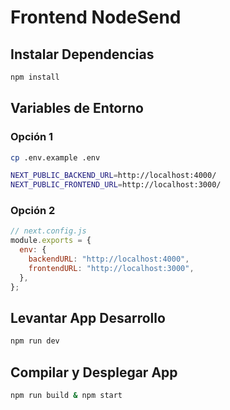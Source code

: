 # Frontend NodeSend

## Instalar Dependencias

```bash
npm install
```

## Variables de Entorno

### Opción 1
```bash
cp .env.example .env
```

```bash
NEXT_PUBLIC_BACKEND_URL=http://localhost:4000/
NEXT_PUBLIC_FRONTEND_URL=http://localhost:3000/
```


### Opción 2

```js
// next.config.js
module.exports = {
  env: {
    backendURL: "http://localhost:4000",
    frontendURL: "http://localhost:3000",
  },
};
```

## Levantar App Desarrollo

```bash
npm run dev
```

## Compilar y Desplegar App

```bash
npm run build & npm start
```

